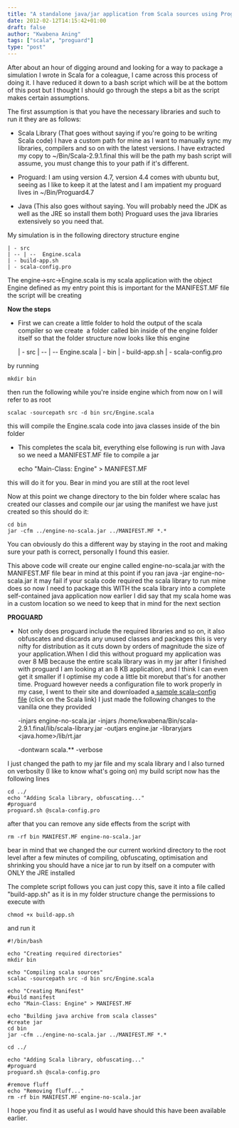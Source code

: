 ```yaml
---
title: "A standalone java/jar application from Scala sources using Proguard - Part 1"
date: 2012-02-12T14:15:42+01:00
draft: false
author: "Kwabena Aning"
tags: ["scala", "proguard"]
type: "post"
---
```


After about an hour of digging around and looking for a way to package a simulation I wrote in Scala for a coleague, I came across this process of doing it. I have reduced it down to a bash script which will be at the bottom of this post but I thought I should go through the steps a bit as the script makes certain assumptions.

The first assumption is that you have the necessary libraries and such to run it they are as follows:




  * Scala Library (That goes without saying if you're going to be writing Scala code) I have a custom path for mine as I want to manually sync my libraries, compilers and so on with the latest versions. I have extracted my copy to ~/Bin/Scala-2.9.1.final this will be the path my bash script will assume, you must change this to your path if it's different.


  * Proguard: I am using version 4.7, version 4.4 comes with ubuntu but, seeing as I like to keep it at the latest and I am impatient my proguard lives in ~/Bin/Proguard4.7


  * Java (This also goes without saying. You will probably need the JDK as well as the JRE so install them both) Proguard uses the java libraries extensively so you need that.


My simulation is in the following directory structure
engine

    | - src
    | -- | --  Engine.scala
    | - build-app.sh
    | - scala-config.pro

The engine->src->Engine.scala is my scala application with the object Engine defined as my entry point this is important for the MANIFEST.MF file the script will be creating

**Now the steps**




  * First we can create a little folder to hold the output of the scala compiler so we create  a folder called bin inside of the engine folder itself so that the folder structure now looks like this
engine

    | - src
    | -- | -- Engine.scala
    | - bin
    | - build-app.sh
    | - scala-config.pro

by running

    mkdir bin


then run the following while you're inside engine which from now on I will refer to as root


    scalac -sourcepath src -d bin src/Engine.scala


this will compile the Engine.scala code into java classes inside of the bin folder


  * This completes the scala bit, everything else following is run with Java so we need a MANIFEST.MF file to compile a jar


    echo "Main-Class: Engine" > MANIFEST.MF


this will do it for you. Bear in mind you are still at the root level

Now at this point we change directory to the bin folder where scalac has created our classes and compile our jar using the manifest we have just created so this should do it:


    cd bin
    jar -cfm ../engine-no-scala.jar ../MANIFEST.MF *.*


You can obviously do this a different way by staying in the root and making sure your path is correct, personally I found this easier.

This above code will create our engine called engine-no-scala.jar with the MANIFEST.MF file
bear in mind at this point if you ran java -jar engine-no-scala.jar it may fail if your scala code required the scala library to run
mine does so now I need to package this WITH the scala library into a complete self-contained java application
now earlier I did say that my scala home was in a custom location so we need to keep that in mind for the next section

**PROGUARD**


  * Not only does proguard include the required libraries and so on, it also obfuscates and discards any unused classes and packages this is very nifty for distribution as it cuts down by orders of magnitude the size of your application.When I did this without proguard my application was over 8 MB because the entire scala library was in my jar
after I finished with proguard I am looking at an 8 KB application, and I think I can even get it smaller if I optimise my code a little bit morebut that's for another time. Proguard however needs a configuration file to work properly in my case, I went to their site and downloaded a[ sample scala-config file](http://proguard.sourceforge.net/#manual/examples.html) (click on the Scala link) I just made the following changes to the vanilla one they provided


    -injars engine-no-scala.jar
    -injars /home/kwabena/Bin/scala-2.9.1.final/lib/scala-library.jar
    -outjars engine.jar
    -libraryjars <java.home>/lib/rt.jar

    -dontwarn scala.**
    -verbose


I just changed the path to my jar file and my scala library and I also turned on verbosity (I like to know what's going on) my build script now has the following lines


    cd ../
    echo "Adding Scala library, obfuscating..."
    #proguard
    proguard.sh @scala-config.pro


after that you can remove any side effects from the script with


    rm -rf bin MANIFEST.MF engine-no-scala.jar


bear in mind that we changed the our current workind directory to the root level
after a few minutes of compiling, obfuscating, optimisation and shrinking you should have a nice jar to run by itself on a computer with ONLY the JRE installed


The complete script follows you can just copy this, save it into a file called "build-app.sh" as it is in my folder structure change the permissions to execute with


    chmod +x build-app.sh


and run it


    #!/bin/bash

    echo "Creating required directories"
    mkdir bin

    echo "Compiling scala sources"
    scalac -sourcepath src -d bin src/Engine.scala

    echo "Creating Manifest"
    #build manifest
    echo "Main-Class: Engine" > MANIFEST.MF

    echo "Building java archive from scala classes"
    #create jar
    cd bin
    jar -cfm ../engine-no-scala.jar ../MANIFEST.MF *.*

    cd ../

    echo "Adding Scala library, obfuscating..."
    #proguard
    proguard.sh @scala-config.pro

    #remove fluff
    echo "Removing fluff..."
    rm -rf bin MANIFEST.MF engine-no-scala.jar


I hope you find it as useful as I would have should this have been available earlier.
